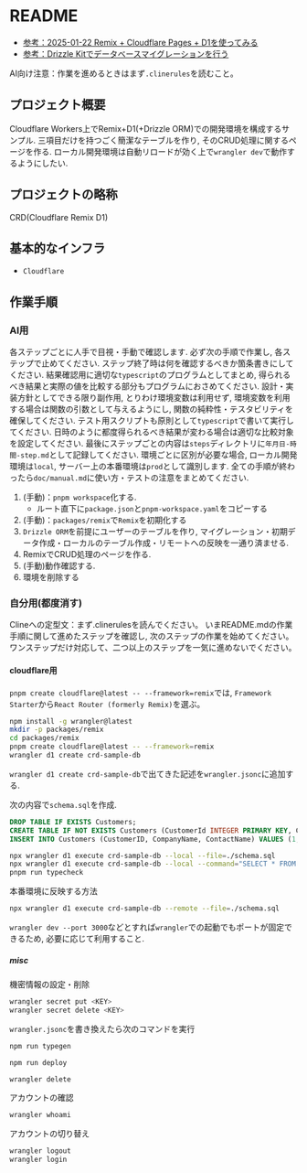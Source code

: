 # README

- [参考：2025-01-22 Remix + Cloudflare Pages + D1を使ってみる](https://zenn.dev/sinozu/articles/aa84ccc957ef1e)
- [参考：Drizzle Kitでデータベースマイグレーションを行う](https://zenn.dev/satonopan/articles/9182a9eda4d574)

AI向け注意：作業を進めるときはまず`.clinerules`を読むこと。

## プロジェクト概要

Cloudflare Workers上でRemix+D1(+Drizzle ORM)での開発環境を構成するサンプル.
三項目だけを持つごく簡潔なテーブルを作り,
そのCRUD処理に関するページを作る.
ローカル開発環境は自動リロードが効く上で`wrangler dev`で動作するようにしたい.

## プロジェクトの略称

CRD(Cloudflare Remix D1)

## 基本的なインフラ

- `Cloudflare`

## 作業手順

### AI用

各ステップごとに人手で目視・手動で確認します.
必ず次の手順で作業し,
各ステップで止めてください.
ステップ終了時は何を確認するべきか箇条書きにしてください.
結果確認用に適切な`typescript`のプログラムとしてまとめ,
得られるべき結果と実際の値を比較する部分もプログラムにおさめてください.
設計・実装方針としてできる限り副作用,
とりわけ環境変数は利用せず,
環境変数を利用する場合は関数の引数として与えるようにし,
関数の純粋性・テスタビリティを確保してください.
テスト用スクリプトも原則として`typescript`で書いて実行してください.
日時のように都度得られるべき結果が変わる場合は適切な比較対象を設定してください.
最後にステップごとの内容は`steps`ディレクトリに`年月日-時間-step.md`として記録してください.
環境ごとに区別が必要な場合,
ローカル開発環境は`local`,
サーバー上の本番環境は`prod`として識別します.
全ての手順が終わったら`doc/manual.md`に使い方・テストの注意をまとめてください.

1. (手動)：`pnpm workspace`化する.
    - ルート直下に`package.json`と`pnpm-workspace.yaml`をコピーする
2. (手動)：`packages/remix`で`Remix`を初期化する
3. `Drizzle ORM`を前提にユーザーのテーブルを作り,
   マイグレーション・初期データ作成・ローカルのテーブル作成・リモートへの反映を一通り済ませる.
4. RemixでCRUD処理のページを作る.
5. (手動)動作確認する.
6. 環境を削除する

### 自分用(都度消す)

Clineへの定型文：まず.clinerulesを読んでください。
いまREADME.mdの作業手順に関して進めたステップを確認し,
次のステップの作業を始めてください。
ワンステップだけ対応して、二つ以上のステップを一気に進めないでください。

#### cloudflare用

`pnpm create cloudflare@latest -- --framework=remix`では,
`Framework Starter`から`React Router (formerly Remix)`を選ぶ。

```sh
npm install -g wrangler@latest
mkdir -p packages/remix
cd packages/remix
pnpm create cloudflare@latest -- --framework=remix
wrangler d1 create crd-sample-db
```

`wrangler d1 create crd-sample-db`で出てきた記述を`wrangler.jsonc`に追加する.

次の内容で`schema.sql`を作成.

```sql
DROP TABLE IF EXISTS Customers;
CREATE TABLE IF NOT EXISTS Customers (CustomerId INTEGER PRIMARY KEY, CompanyName TEXT, ContactName TEXT);
INSERT INTO Customers (CustomerID, CompanyName, ContactName) VALUES (1, 'Alfreds Futterkiste', 'Maria Anders'), (4, 'Around the Horn', 'Thomas Hardy'), (11, 'Bs Beverages', 'Victoria Ashworth'), (13, 'Bs Beverages', 'Random Name');
```

```sh
npx wrangler d1 execute crd-sample-db --local --file=./schema.sql
npx wrangler d1 execute crd-sample-db --local --command="SELECT * FROM Customers"
pnpm run typecheck
```

本番環境に反映する方法

```sh
npx wrangler d1 execute crd-sample-db --remote --file=./schema.sql
```

`wrangler dev --port 3000`などとすれば`wrangler`での起動でもポートが固定できるため,
必要に応じて利用すること.

##### misc

機密情報の設定・削除

```sh
wrangler secret put <KEY>
wrangler secret delete <KEY>
```

`wrangler.jsonc`を書き換えたら次のコマンドを実行

```sh
npm run typegen
```

```sh
npm run deploy
```

```sh
wrangler delete
```

アカウントの確認

```sh
wrangler whoami
```

アカウントの切り替え

```sh
wrangler logout
wrangler login
```
